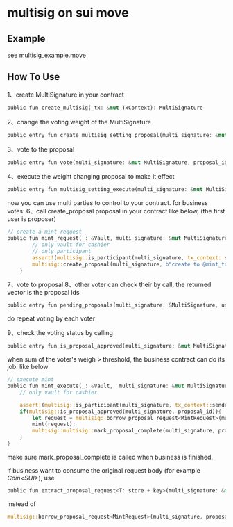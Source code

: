 # multisig on sui move

## Example 
see multisig_example.move

## How To Use
1、create MultiSignature in your contract
```rust
public fun create_multisig(_tx: &mut TxContext): MultiSignature
```
2、change the voting weight of the MultiSignature
```rust
public entry fun create_multisig_setting_proposal(multi_signature: &mut MultiSignature, description: vector<u8>, participants: vector<address>, participant_weights: vector<u64>, participants_remove: vector<address>, _tx: &mut TxContext){

```
3、vote to the proposal
```rust
public entry fun vote(multi_signature: &mut MultiSignature, proposal_id: u256, is_approve: bool, _tx: &mut TxContext){
```
4、execute the weight changing proposal to make it effect
```rust
public entry fun multisig_setting_execute(multi_signature: &mut MultiSignature, proposal_id: u256, _tx: &mut TxContext){
```

now you can use multi parties to control to your contract.
for business votes:
6、call create_proposal proposal in your contract like below, (the first user is proposer)
```rust
// create a mint request
public fun mint_request(_: &Vault, multi_signature: &mut MultiSignature, mint_to: address, amount: u256, tx: &mut TxContext){
        // only vault for cashier
        // only participant
        assert!(multisig::is_participant(multi_signature, tx_context::sender(tx)), 1);
        multisig::create_proposal(multi_signature, b"create to @mint_to", 1, MintRequest{id: object::new(tx), mint_to, amount}, tx);
    }
```

7、vote to proposal
8、other voter can check their by call, the returned vector is the proposal ids
```rust
public entry fun pending_proposals(multi_signature: &MultiSignature, user: address, _tx: &TxContext): vector<u256>
```

do repeat voting by each voter

9、check the voting status by calling

```rust
public entry fun is_proposal_approved(multi_signature: &mut MultiSignature, proposal_id: u256): bool

```

when sum of the voter's weigh > threshold, the business contract can do its job. like below

```rust
// execute mint
public fun mint_execute(_: &Vault,  multi_signature: &mut MultiSignature, proposal_id: u256,  tx: &mut TxContext){
    // only vault for cashier

    assert!(multisig::is_participant(multi_signature, tx_context::sender(tx)), 1);
    if(multisig::is_proposal_approved(multi_signature, proposal_id)){
        let request = multisig::borrow_proposal_request<MintRequest>(multi_signature, proposal_id);
        mint(request);
        multisig::multisig::mark_proposal_complete(multi_signature, proposal_id, tx);
    }
}
```
make sure mark_proposal_complete is called when business is finished.

if business want to consume the original request body (for example *Coin\<SUI\>*), use 

```rust
public fun extract_proposal_request<T: store + key>(multi_signature: &mut MultiSignature, proposal_id: u256, _tx: &mut TxContext): T
``` 
instead of

```rust
multisig::borrow_proposal_request<MintRequest>(multi_signature, proposal_id);
```
